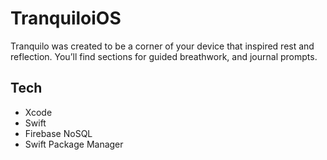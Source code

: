 # TranquiloiOS
Tranquilo was created to be a corner of your device that inspired rest and reflection. You’ll find sections for guided breathwork, and journal prompts.

## Tech
- Xcode
- Swift
- Firebase NoSQL
- Swift Package Manager


